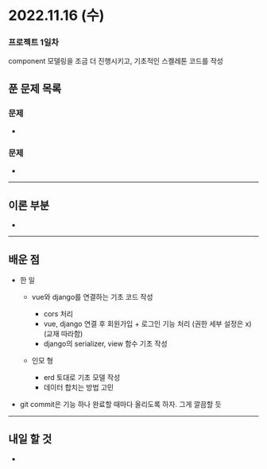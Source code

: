# 2022.11.16 (수)

### 프로젝트 1일차

component 모델링을 조금 더 진행시키고, 기초적인 스켈레톤 코드를 작성

## 푼 문제 목록

### 문제

- 



###  문제

- 


---

## 이론 부분

- 

---

## 배운 점

- 한 일
  - vue와 django를 연결하는 기초 코드 작성
    - cors 처리
    - vue, django 연결 후 회원가입 + 로그인 기능 처리 (권한 세부 설정은 x) (교재 따라함)
    - django의 serializer, view 함수 기초 작성

  - 인모 형
    - erd 토대로 기초 모델 작성
    - 데이터 합치는 방법 고민

- git commit은 기능 하나 완료할 때마다 올리도록 하자. 그게 깔끔할 듯


---

## 내일 할 것

- 

